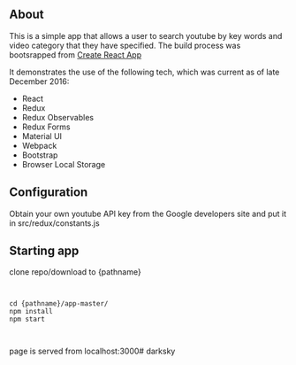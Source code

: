 
## About
This is a simple app that allows a user to search youtube by 
key words and video category that they have specified.
The build process was bootsrapped from <a href=https://github.com/facebookincubator/create-react-app>Create React App</a>


It demonstrates the use of the following tech, which was current as of
late December 2016:
<ul>
<li>React</l>
<li>Redux</l>
<li>Redux Observables</l>
<li>Redux Forms</l>
<li>Material UI</l>
<li>Webpack</l>
<li>Bootstrap</l>
<li>Browser Local Storage</li>
</ul>

## Configuration
Obtain your own youtube API key from the Google developers site
and put it in src/redux/constants.js

## Starting app

clone repo/download to {pathname}

```


cd {pathname}/app-master/
npm install
npm start



```
page is served from localhost:3000# darksky
